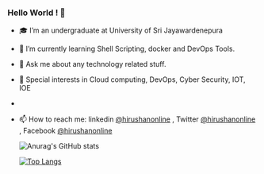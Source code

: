 ### Hello World ! 👋 



- 🎓 I’m an undergraduate at University of Sri Jayawardenepura
- 🌱 I’m currently learning Shell Scripting, docker and DevOps Tools.
- 💬 Ask me about any technology related stuff.
- 📌 Special interests in Cloud computing, DevOps, Cyber Security, IOT, IOE
- 
- 📫 How to reach me: linkedin [@hirushanonline](https://www.linkedin.com/in/hirushanonline/) , Twitter [@hirushanonline](https://twitter.com/hirushanonline) , Facebook [@hirushanonline](https://www.facebook.com/hirushanonline/)


  ![Anurag's GitHub stats](https://github-readme-stats.vercel.app/api?username=hirushanOnline&show_icons=true&theme=radical)

  [![Top Langs](https://github-readme-stats.vercel.app/api/top-langs/?username=hirushanOnline&layout=compact)](https://github.com/anuraghazra/github-readme-stats)
